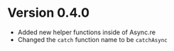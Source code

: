 # Version 0.4.0

- Added new helper functions inside of Async.re
- Changed the `catch` function name to be `catchAsync`
